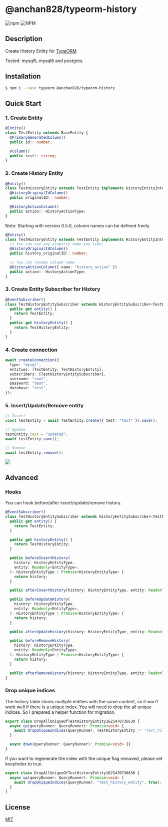 # @anchan828/typeorm-history

![npm](https://img.shields.io/npm/v/@anchan828/typeorm-history.svg)
![NPM](https://img.shields.io/npm/l/@anchan828/typeorm-history.svg)

## Description

Create History Entity for [TypeORM](http://typeorm.io)

Tested: mysql5, mysql8 and postgres.

## Installation

```bash
$ npm i --save typeorm @anchan828/typeorm-history
```

## Quick Start

### 1. Create Entity

```ts
@Entity()
class TestEntity extends BaseEntity {
  @PrimaryGeneratedColumn()
  public id!: number;

  @Column()
  public test!: string;
}
```

### 2. Create History Entity

```ts
@Entity()
class TestHistoryEntity extends TestEntity implements HistoryEntityInterface {
  @HistoryOriginalIdColumn()
  public originalID!: number;

  @HistoryActionColumn()
  public action!: HistoryActionType;
}
```

Note: Starting with version 0.5.0, column names can be defined freely.

```ts
@Entity()
class TestHistoryEntity extends TestEntity implements HistoryEntityInterface {
  // You can use any property name you like.
  @HistoryOriginalIdColumn()
  public history_originalID!: number;

  // You can rename column name
  @HistoryActionColumn({ name: "history_action" })
  public action!: HistoryActionType;
}
```

### 3. Create Entity Subscriber for History

```ts
@EventSubscriber()
class TestHistoryEntitySubscriber extends HistoryEntitySubscriber<TestEntity, TestHistoryEntity> {
  public get entity() {
    return TestEntity;
  }
  public get historyEntity() {
    return TestHistoryEntity;
  }
}
```

### 4. Create connection

```ts
await createConnection({
  type: "mysql",
  entities: [TestEntity, TestHistoryEntity],
  subscribers: [TestHistoryEntitySubscriber],
  username: "root",
  password: "test",
  database: "test",
});
```

### 5. Insert/Update/Remove entity

```ts
// Insert
const testEntity = await TestEntity.create({ test: "test" }).save();

// Update
testEntity.test = "updated";
await testEntity.save();

// Remove
await testEntity.remove();
```

![](https://i.gyazo.com/c5c25280122bfe423533f8db269d04f4.png)

## Advanced

### Hooks

You can hook before/after insert/update/remove history.

```ts
@EventSubscriber()
class TestHistoryEntitySubscriber extends HistoryEntitySubscriber<TestEntity, TestHistoryEntity> {
  public get entity() {
    return TestEntity;
  }

  public get historyEntity() {
    return TestHistoryEntity;
  }

  public beforeInsertHistory(
    history: HistoryEntityType,
    entity: Readonly<EntityType>,
  ): HistoryEntityType | Promise<HistoryEntityType> {
    return history;
  }

  public afterInsertHistory(history: HistoryEntityType, entity: Readonly<EntityType>): void | Promise<void> {}

  public beforeUpdateHistory(
    history: HistoryEntityType,
    entity: Readonly<EntityType>,
  ): HistoryEntityType | Promise<HistoryEntityType> {
    return history;
  }

  public afterUpdateHistory(history: HistoryEntityType, entity: Readonly<EntityType>): void | Promise<void> {}

  public beforeRemoveHistory(
    history: HistoryEntityType,
    entity: Readonly<EntityType>,
  ): HistoryEntityType | Promise<HistoryEntityType> {
    return history;
  }

  public afterRemoveHistory(history: HistoryEntityType, entity: Readonly<EntityType>): void | Promise<void> {}
}
```

### Drop unique indices

The history table stores multiple entities with the same content, so it won't work well if there is a unique index. You will need to drop the all unique indices.
So I prepared a helper function for migration.

```ts
export class DropAllUniqueOfTestHistoryEntity1625470736630 {
  async up(queryRunner: QueryRunner): Promise<void> {
    await dropUniqueIndices(queryRunner, TestHistoryEntity /* "test_history_entity" */);
  }

  async down(queryRunner: QueryRunner): Promise<void> {}
}
```

If you want to regenerate the index with the unique flag removed, please set keepIndex to true.

```ts
export class DropAllUniqueOfTestHistoryEntity1625470736630 {
  async up(queryRunner: QueryRunner): Promise<void> {
    await dropUniqueIndices(queryRunner, "test_history_entity", true);
  }
}
```

## License

[MIT](LICENSE)
